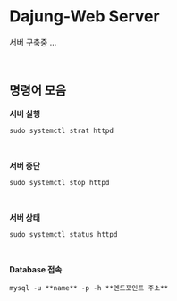 # Dajung-Web Server

서버 구축중 ...

&nbsp;

## 명령어 모음

**서버 실행**

```
sudo systemctl strat httpd
```
&nbsp;

**서버 중단**

```
sudo systemctl stop httpd
```
&nbsp;

**서버 상태**

```
sudo systemctl status httpd
```
&nbsp;

**Database 접속**

```
mysql -u **name** -p -h **엔드포인트 주소**
```
